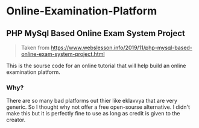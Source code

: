 # Online-Examination-Platform
## PHP MySql Based Online Exam System Project
> Taken from https://www.webslesson.info/2019/11/php-mysql-based-online-exam-system-project.html

This is the sourse code for an online tutorial that will help build an online examination platform.

### Why?

There are so many bad platforms out thier like eklavvya that are very generic. So I thought why not offer a free open-sourse alternative. I didn't make this but it is perfectly fine to use as long as credit is given to the creator. 
